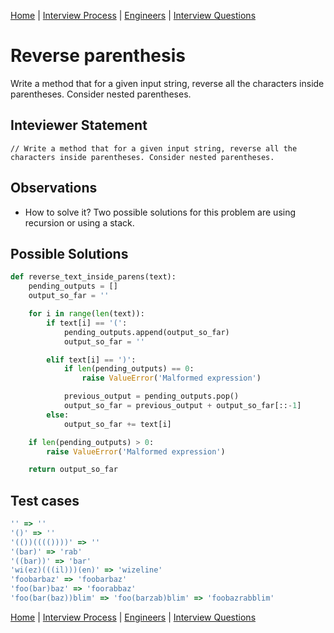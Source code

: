 [Home](../../../README.md) |
[Interview Process](../../README.md) |
[Engineers](../README.md) |
[Interview Questions](README.md)

# Reverse parenthesis

Write a method that for a given input string, reverse all the characters inside parentheses. Consider nested parentheses.

## Inteviewer Statement
```
// Write a method that for a given input string, reverse all the characters inside parentheses. Consider nested parentheses.
```

## Observations
- How to solve it? Two possible solutions for this problem are using recursion or using a stack.

## Possible Solutions
```python
def reverse_text_inside_parens(text):
    pending_outputs = []
    output_so_far = ''

    for i in range(len(text)):
        if text[i] == '(':
            pending_outputs.append(output_so_far)
            output_so_far = ''

        elif text[i] == ')':
            if len(pending_outputs) == 0:
                raise ValueError('Malformed expression')

            previous_output = pending_outputs.pop()
            output_so_far = previous_output + output_so_far[::-1]
        else:
            output_so_far += text[i]

    if len(pending_outputs) > 0:
        raise ValueError('Malformed expression')

    return output_so_far
```

## Test cases
```javascript
'' => ''
'()' => ''
'(())(((())))' => ''
'(bar)' => 'rab'
'((bar))' => 'bar'
'wi(ez)(((il)))(en)' => 'wizeline'
'foobarbaz' => 'foobarbaz'
'foo(bar)baz' => 'foorabbaz'
'foo(bar(baz))blim' => 'foo(barzab)blim' => 'foobazrabblim'
```

[Home](../../../README.md) |
[Interview Process](../../README.md) |
[Engineers](../README.md) |
[Interview Questions](README.md)

